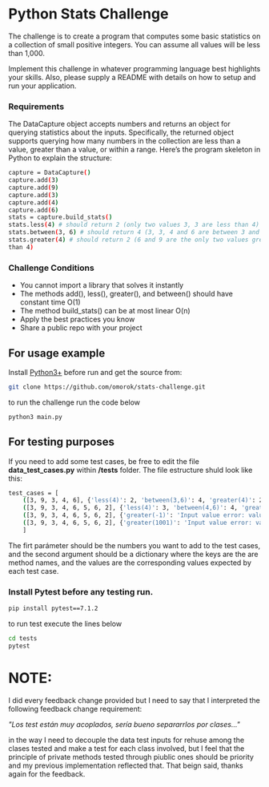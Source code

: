 # Python Stats Challenge

The challenge is to create a program that computes some basic statistics on a collection of small positive integers. You can assume all values will be less than 1,000.

Implement this challenge in whatever programming language
best highlights your skills. Also, please supply a README with
details on how to setup and run your application.

### Requirements

The DataCapture object accepts numbers and returns an object for querying
statistics about the inputs. Specifically, the returned object supports
querying how many numbers in the collection are less than a value, greater
than a value, or within a range.
Here’s the program skeleton in Python to explain the structure:
```sh
capture = DataCapture()
capture.add(3)
capture.add(9)
capture.add(3)
capture.add(4)
capture.add(6)
stats = capture.build_stats()
stats.less(4) # should return 2 (only two values 3, 3 are less than 4)
stats.between(3, 6) # should return 4 (3, 3, 4 and 6 are between 3 and 6)
stats.greater(4) # should return 2 (6 and 9 are the only two values greater
than 4)
```


### Challenge Conditions
* You cannot import a library that solves it instantly
* The methods add(), less(), greater(), and between() should have
constant time O(1)
* The method build_stats() can be at most linear O(n)
* Apply the best practices you know
* Share a public repo with your project



## For usage example

Install [Python3+](https://www.python.org/) before run and get the source from:


```sh
git clone https://github.com/omorok/stats-challenge.git
```

to run the challenge run the code below
```sh
python3 main.py
```

## For testing purposes
If you need to add some test cases, be free to edit the file **data_test_cases.py** within **/tests** folder.
The file estructure shuld look like this:
```sh
test_cases = [
    ([3, 9, 3, 4, 6], {'less(4)': 2, 'between(3,6)': 4, 'greater(4)': 2}),
    ([3, 9, 3, 4, 6, 5, 6, 2], {'less(4)': 3, 'between(4,6)': 4, 'greater(4)': 4}),
    ([3, 9, 3, 4, 6, 5, 6, 2], {'greater(-1)': 'Input value error: value out of range or different integer type.'}),
    ([3, 9, 3, 4, 6, 5, 6, 2], {'greater(1001)': 'Input value error: value out of range or different integer type.'})
    ]
```
The firt parámeter should be the numbers you want to add to the test cases, and the second argument should be a dictionary where the keys are the are method names, and the values are the corresponding values expected by each test case.

### Install Pytest before any testing run. 
```sh
pip install pytest==7.1.2
```
to run test execute the lines below

```sh
cd tests
pytest
```

# NOTE:
I did every feedback change provided but I need to say that I interpreted the following feedback change requirement:

*"Los test están muy acoplados, sería bueno separarrlos por clases..."*

in the way I need to decouple the data test inputs for rehuse among the clases tested and make a test for each class involved, but I feel that the principle of private methods tested through piublic ones should be priority and my previous implementation reflected that. That beign said, thanks again for the feedback.

